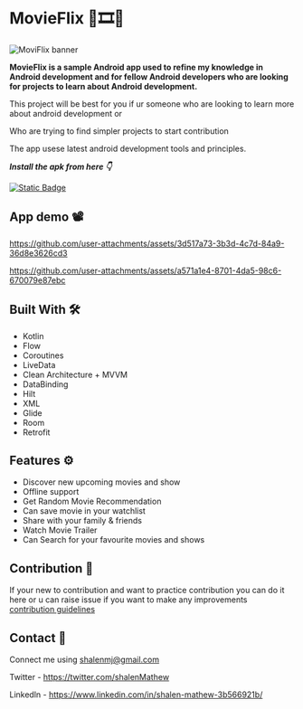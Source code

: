 

# MovieFlix 🍿🎞️🥤
![MoviFlix banner](https://github.com/user-attachments/assets/6246bb5c-b05e-46b2-ae6a-31747c177921)

**MovieFlix is a sample Android app used to refine my knowledge in Android development and for fellow Android developers who are looking for projects to learn about Android development.**

This project will be best for you if ur someone who are looking to learn more about android development or 

Who are trying to find simpler projects to start contribution

The app usese latest android development tools and principles.

***Install the apk from here 👇***

[![Static Badge](https://img.shields.io/badge/MovieFlix-APK-red?logo=android)](https://github.com/shalenMathew/MovieFlix_App/releases)


## App demo 📽️


https://github.com/user-attachments/assets/3d517a73-3b3d-4c7d-84a9-36d8e3626cd3

https://github.com/user-attachments/assets/a571a1e4-8701-4da5-98c6-670079e87ebc

## Built With 🛠
- Kotlin
- Flow
- Coroutines
- LiveData
- Clean Architecture + MVVM
- DataBinding
- Hilt
- XML
- Glide
- Room
- Retrofit

## Features ⚙️

- Discover new upcoming movies and show
- Offline support
- Get Random Movie Recommendation
- Can save movie in your watchlist
- Share with your family & friends
- Watch Movie Trailer
- Can Search for your favourite movies and shows

## Contribution 🤝
If your new to contribution and want to practice contribution you can do it here or u can raise issue if you want to make any improvements
[contribution guidelines](CONTRIBUTING.md)


## Contact 📧
Connect me using shalenmj@gmail.com

Twitter - https://twitter.com/shalenMathew

Linkedln - https://www.linkedin.com/in/shalen-mathew-3b566921b/
